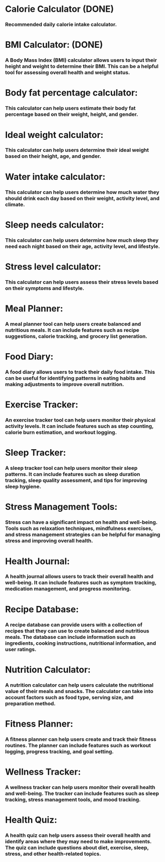# Calorie Calculator (DONE)
### Recommended daily calorie intake calculator.

# BMI Calculator: (DONE)
### A Body Mass Index (BMI) calculator allows users to input their height and weight to determine their BMI. This can be a helpful tool for assessing overall health and weight status.

# Body fat percentage calculator: 
### This calculator can help users estimate their body fat percentage based on their weight, height, and gender.

# Ideal weight calculator: 
### This calculator can help users determine their ideal weight based on their height, age, and gender.

# Water intake calculator: 
### This calculator can help users determine how much water they should drink each day based on their weight, activity level, and climate.

# Sleep needs calculator: 
### This calculator can help users determine how much sleep they need each night based on their age, activity level, and lifestyle.

# Stress level calculator: 
### This calculator can help users assess their stress levels based on their symptoms and lifestyle.

# Meal Planner: 
### A meal planner tool can help users create balanced and nutritious meals. It can include features such as recipe suggestions, calorie tracking, and grocery list generation.

# Food Diary: 
### A food diary allows users to track their daily food intake. This can be useful for identifying patterns in eating habits and making adjustments to improve overall nutrition.

# Exercise Tracker: 
### An exercise tracker tool can help users monitor their physical activity levels. It can include features such as step counting, calorie burn estimation, and workout logging.

# Sleep Tracker: 
### A sleep tracker tool can help users monitor their sleep patterns. It can include features such as sleep duration tracking, sleep quality assessment, and tips for improving sleep hygiene.

# Stress Management Tools: 
### Stress can have a significant impact on health and well-being. Tools such as relaxation techniques, mindfulness exercises, and stress management strategies can be helpful for managing stress and improving overall health.

# Health Journal: 
### A health journal allows users to track their overall health and well-being. It can include features such as symptom tracking, medication management, and progress monitoring.

# Recipe Database:
### A recipe database can provide users with a collection of recipes that they can use to create balanced and nutritious meals. The database can include information such as ingredients, cooking instructions, nutritional information, and user ratings.

# Nutrition Calculator: 
### A nutrition calculator can help users calculate the nutritional value of their meals and snacks. The calculator can take into account factors such as food type, serving size, and preparation method.

# Fitness Planner: 
### A fitness planner can help users create and track their fitness routines. The planner can include features such as workout logging, progress tracking, and goal setting.

# Wellness Tracker: 
### A wellness tracker can help users monitor their overall health and well-being. The tracker can include features such as sleep tracking, stress management tools, and mood tracking.

# Health Quiz: 
### A health quiz can help users assess their overall health and identify areas where they may need to make improvements. The quiz can include questions about diet, exercise, sleep, stress, and other health-related topics.